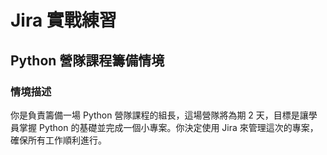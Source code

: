 # Jira 實戰練習  
## Python 營隊課程籌備情境
### 情境描述

你是負責籌備一場 Python 營隊課程的組長，這場營隊將為期 2 天，目標是讓學員掌握 Python 的基礎並完成一個小專案。你決定使用 Jira 來管理這次的專案，確保所有工作順利進行。

